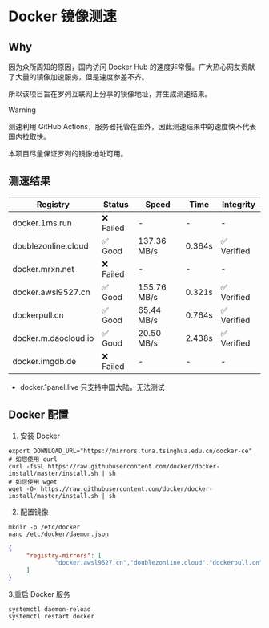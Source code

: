 # Docker 镜像测速

## Why

因为众所周知的原因，国内访问 Docker Hub 的速度非常慢。广大热心网友贡献了大量的镜像加速服务，但是速度参差不齐。


所以该项目旨在罗列互联网上分享的镜像地址，并生成测速结果。

> [!WARNING]
> 测速利用 GitHub Actions，服务器托管在国外，因此测速结果中的速度快不代表国内拉取快。
>

本项目尽量保证罗列的镜像地址可用。

## 测速结果

| Registry | Status | Speed | Time | Integrity |
|----------|--------|-------|------|-----------|
| docker.1ms.run | ❌ Failed | - | - | - |
| doublezonline.cloud | ✅ Good | 137.36 MB/s | 0.364s | ✅ Verified |
| docker.mrxn.net | ❌ Failed | - | - | - |
| docker.awsl9527.cn | ✅ Good | 155.76 MB/s | 0.321s | ✅ Verified |
| dockerpull.cn | ✅ Good | 65.44 MB/s | 0.764s | ✅ Verified |
| docker.m.daocloud.io | ✅ Good | 20.50 MB/s | 2.438s | ✅ Verified |
| docker.imgdb.de | ❌ Failed | - | - | - |

- docker.1panel.live 只支持中国大陆，无法测试

## Docker 配置

1. 安装 Docker
```shell
export DOWNLOAD_URL="https://mirrors.tuna.tsinghua.edu.cn/docker-ce"
# 如您使用 curl
curl -fsSL https://raw.githubusercontent.com/docker/docker-install/master/install.sh | sh
# 如您使用 wget
wget -O- https://raw.githubusercontent.com/docker/docker-install/master/install.sh | sh
```

2. 配置镜像

```shell
mkdir -p /etc/docker
nano /etc/docker/daemon.json
```

```json
{
     "registry-mirrors": [
             "docker.awsl9527.cn","doublezonline.cloud","dockerpull.cn"
     ]
}
```

 3.重启 Docker 服务
```shell
systemctl daemon-reload
systemctl restart docker
```
